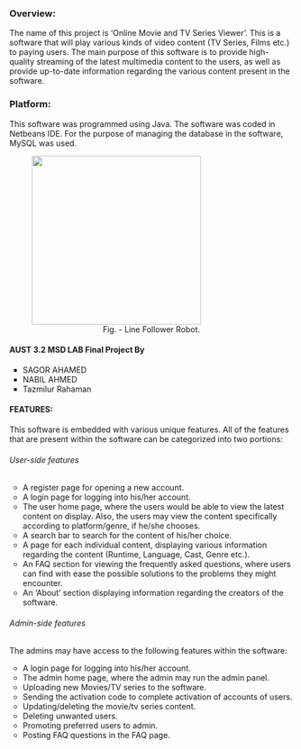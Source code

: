 <h3>Overview:</h3>
The name of this project is ‘Online Movie and TV Series Viewer’. This is a software that will play various kinds of video content (TV Series, Films etc.) to paying users. The main purpose of this software is to provide high-quality streaming of the latest multimedia content to the users, as well as provide up-to-date information regarding the various content present in the software.
 </br>
<h3> Platform:</h3> This software was programmed using Java. The software was coded in Netbeans IDE. For the purpose of managing the database in the software, MySQL was used.
 
 <figure>
 <img src="lfr2.jpg" height="300" weight="500"/>
 <center> <figcaption>Fig. - Line Follower Robot.</figcaption> </center>
</figure>

 <h4>AUST 3.2 MSD LAB Final Project By</h4>
<ul style="list-style-type:square">
  <li>SAGOR AHAMED</li>
<li>NABIL AHMED</li>
<li>Tazmilur Rahaman</li>
</ul>
<h4>FEATURES:</h4>
This software is embedded with various unique features. All of the features that are present within the software can be categorized into two portions:
<h6> User-side features</h6>

<ul style="list-style-type:circle">
<li>	A register page for opening a new account.</li>
<li>	A login page for logging into his/her account.</li>
<li>	The user home page, where the users would be able to view the latest content on display. Also, the users may view the content specifically according to platform/genre, if he/she chooses.</li>
<li>	A search bar to search for the content of his/her choice.</li>
<li>	A page for each individual content, displaying various information regarding the content (Runtime, Language, Cast, Genre etc.).</li>
<li>	An FAQ section for viewing the frequently asked questions, where users can find with ease the possible solutions to the problems they might encounter.</li>
<li>	An ‘About’ section displaying information regarding the creators of the software.</li>

</ul>

<h6> Admin-side features</h6>
The admins may have access to the following features within the software:
<ul style="list-style-type:circle">

<li>A login page for logging into his/her account.</li>
<li>	The admin home page, where the admin may run the admin panel.</li>
<li>Uploading new Movies/TV series to the software.</li>
<li>Sending the activation code to complete activation of accounts of users.</li>
<li>Updating/deleting the movie/tv series content.</li>
<li>Deleting unwanted users.</li>
<li>Promoting preferred users to admin.</li>
<li>Posting FAQ questions in the FAQ page.</li>
</ul>
